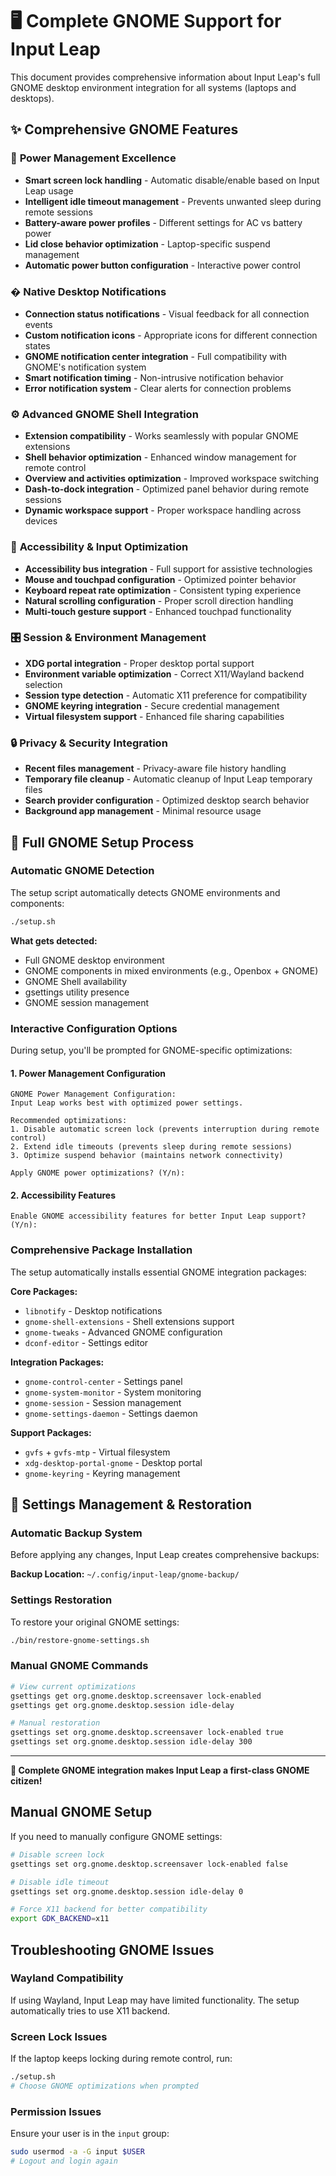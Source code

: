 # 🖥️ Complete GNOME Support for Input Leap

This document provides comprehensive information about Input Leap's full GNOME desktop environment integration for all systems (laptops and desktops).

## ✨ Comprehensive GNOME Features

### 🔋 **Power Management Excellence**
- **Smart screen lock handling** - Automatic disable/enable based on Input Leap usage
- **Intelligent idle timeout management** - Prevents unwanted sleep during remote sessions  
- **Battery-aware power profiles** - Different settings for AC vs battery power
- **Lid close behavior optimization** - Laptop-specific suspend management
- **Automatic power button configuration** - Interactive power control

### � **Native Desktop Notifications**
- **Connection status notifications** - Visual feedback for all connection events
- **Custom notification icons** - Appropriate icons for different connection states
- **GNOME notification center integration** - Full compatibility with GNOME's notification system
- **Smart notification timing** - Non-intrusive notification behavior
- **Error notification system** - Clear alerts for connection problems

### ⚙️ **Advanced GNOME Shell Integration**
- **Extension compatibility** - Works seamlessly with popular GNOME extensions
- **Shell behavior optimization** - Enhanced window management for remote control
- **Overview and activities optimization** - Improved workspace switching
- **Dash-to-dock integration** - Optimized panel behavior during remote sessions
- **Dynamic workspace support** - Proper workspace handling across devices

### 🔧 **Accessibility & Input Optimization**
- **Accessibility bus integration** - Full support for assistive technologies
- **Mouse and touchpad configuration** - Optimized pointer behavior
- **Keyboard repeat rate optimization** - Consistent typing experience
- **Natural scrolling configuration** - Proper scroll direction handling
- **Multi-touch gesture support** - Enhanced touchpad functionality

### 🎛️ **Session & Environment Management**
- **XDG portal integration** - Proper desktop portal support
- **Environment variable optimization** - Correct X11/Wayland backend selection
- **Session type detection** - Automatic X11 preference for compatibility
- **GNOME keyring integration** - Secure credential management
- **Virtual filesystem support** - Enhanced file sharing capabilities

### 🔒 **Privacy & Security Integration**
- **Recent files management** - Privacy-aware file history handling
- **Temporary file cleanup** - Automatic cleanup of Input Leap temporary files
- **Search provider configuration** - Optimized desktop search behavior
- **Background app management** - Minimal resource usage

## 🚀 Full GNOME Setup Process

### Automatic GNOME Detection
The setup script automatically detects GNOME environments and components:

```bash
./setup.sh
```

**What gets detected:**
- Full GNOME desktop environment
- GNOME components in mixed environments (e.g., Openbox + GNOME)
- GNOME Shell availability
- gsettings utility presence
- GNOME session management

### Interactive Configuration Options

During setup, you'll be prompted for GNOME-specific optimizations:

#### 1. **Power Management Configuration**
```
GNOME Power Management Configuration:
Input Leap works best with optimized power settings.

Recommended optimizations:
1. Disable automatic screen lock (prevents interruption during remote control)
2. Extend idle timeouts (prevents sleep during remote sessions)  
3. Optimize suspend behavior (maintains network connectivity)

Apply GNOME power optimizations? (Y/n):
```

#### 2. **Accessibility Features**
```
Enable GNOME accessibility features for better Input Leap support? (Y/n):
```

### Comprehensive Package Installation

The setup automatically installs essential GNOME integration packages:

**Core Packages:**
- `libnotify` - Desktop notifications
- `gnome-shell-extensions` - Shell extensions support
- `gnome-tweaks` - Advanced GNOME configuration
- `dconf-editor` - Settings editor

**Integration Packages:**
- `gnome-control-center` - Settings panel
- `gnome-system-monitor` - System monitoring
- `gnome-session` - Session management
- `gnome-settings-daemon` - Settings daemon

**Support Packages:**
- `gvfs` + `gvfs-mtp` - Virtual filesystem
- `xdg-desktop-portal-gnome` - Desktop portal
- `gnome-keyring` - Keyring management

## 🔧 Settings Management & Restoration

### Automatic Backup System
Before applying any changes, Input Leap creates comprehensive backups:

**Backup Location:** `~/.config/input-leap/gnome-backup/`

### Settings Restoration
To restore your original GNOME settings:

```bash
./bin/restore-gnome-settings.sh
```

### Manual GNOME Commands
```bash
# View current optimizations
gsettings get org.gnome.desktop.screensaver lock-enabled
gsettings get org.gnome.desktop.session idle-delay

# Manual restoration
gsettings set org.gnome.desktop.screensaver lock-enabled true
gsettings set org.gnome.desktop.session idle-delay 300
```

---

**🎉 Complete GNOME integration makes Input Leap a first-class GNOME citizen!**

## Manual GNOME Setup

If you need to manually configure GNOME settings:

```bash
# Disable screen lock
gsettings set org.gnome.desktop.screensaver lock-enabled false

# Disable idle timeout
gsettings set org.gnome.desktop.session idle-delay 0

# Force X11 backend for better compatibility
export GDK_BACKEND=x11
```

## Troubleshooting GNOME Issues

### Wayland Compatibility
If using Wayland, Input Leap may have limited functionality. The setup automatically tries to use X11 backend.

### Screen Lock Issues
If the laptop keeps locking during remote control, run:
```bash
./setup.sh
# Choose GNOME optimizations when prompted
```

### Permission Issues
Ensure your user is in the `input` group:
```bash
sudo usermod -a -G input $USER
# Logout and login again
```
